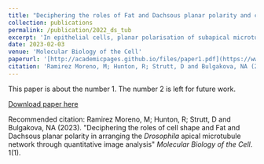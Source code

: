 ```yaml
---
title: "Deciphering the roles of Fat and Dachsous planar polarity and cell shape in arranging the apical microtubule network"
collection: publications
permalink: /publication/2022_ds_tub
excerpt: 'In epithelial cells, planar polarisation of subapical microtubule networks is thought to be important for both breaking cellular symmetry and maintaining the resulting cellular polarity. Studies in the <i>Drosophila</i> pupal wing and other tissues have suggested two alternative mechanisms for specifying network polarity. On one hand mechanical strain and/or cell shape have been implicated as key determinants, on the other the Fat-Dachsous planar polarity pathway has been suggested to be the primary polarising cue. Using quantitative image analysis in the pupal wing, we reassess these models. We found that cell shape was a strong predictor of microtubule organisation in the developing wing epithelium. Conversely Fat-Dachsous polarity cues do not play any direct role in the organisation of the subapical microtubule network, despite being able to weakly recruit the microtubule minus-end capping protein Patronin to cell boundaries. We conclude that any effect of Fat-Dachsous on microtubule polarity is likely to be indirect, via their known ability to regulate cell shape.'
date: 2023-02-03
venue: 'Molecular Biology of the Cell'
paperurl: '[http://academicpages.github.io/files/paper1.pdf](https://www.molbiolcell.org/doi/10.1091/mbc.E22-09-0442?url_ver=Z39.88-2003&rfr_id=ori:rid:crossref.org&rfr_dat=cr_pub%20%200pubmed)'
citation: 'Ramirez Moreno, M; Hunton, R; Strutt, D and Bulgakova, NA (2023). &quot; "Deciphering the roles of cell shape and Fat and Dachsous planar polarity in arranging the <i>Drosophila</i> apical microtubule network through quantitative image analysis".&quot; <i>Molecular Biology of the Cell</i>. 1(1).'
---
```

This paper is about the number 1. The number 2 is left for future work.

[Download paper here](http://academicpages.github.io/files/paper1.pdf)

Recommended citation: Ramirez Moreno, M; Hunton, R; Strutt, D and Bulgakova, NA (2023). "Deciphering the roles of cell shape and Fat and Dachsous planar polarity in arranging the <i>Drosophila</i> apical microtubule network through quantitative image analysis" <i>Molecular Biology of the Cell</i>. 1(1).

